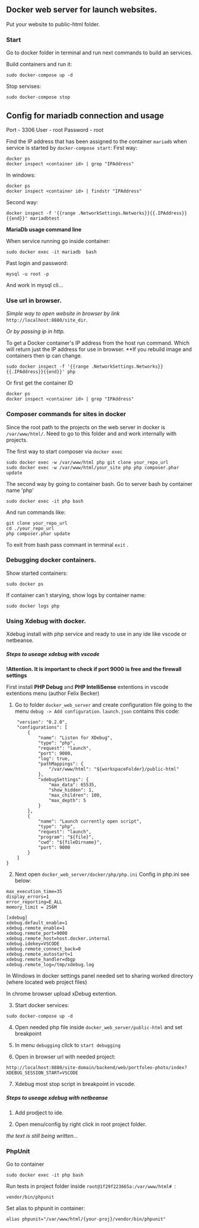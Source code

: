 ## Docker web server for launch websites.

Put your website to public-html folder.

### Start
Go to docker folder in terminal and run next commands to build an services.

Build containers and run it:
```
sudo docker-compose up -d

```
Stop servises:
```
sudo docker-compose stop
```

## Config for mariadb connection and usage
Port - 3306
User - root
Password - root

Find the IP address that has been assigned to the container `mariadb` when service is started by `docker-compose start`:
First way:
```
docker ps
docker inspect <container id> | grep "IPAddress"
```
In windows:
```
docker ps
docker inspect <container id> | findstr "IPAddress"
```

Second way:
```
docker inspect -f '{{range .NetworkSettings.Networks}}{{.IPAddress}}{{end}}' mariadbtest
```
**MariaDb usage command line**

When service running go inside container:
```
sudo docker exec -it mariadb  bash
```
Past login and password:
```
mysql -u root -p
```
And work in mysql cli...

### Use url in browser.
*Simple way to open website in browser by link* `http://localhost:8880/site_dir`.

*Or by passing ip in http.*

To get a Docker container's IP address from the host run command.
Which will return just the IP address for use in browser.
**If you rebuild image and containers then ip can change.

```
sudo docker inspect -f '{{range .NetworkSettings.Networks}}{{.IPAddress}}{{end}}' php
```
Or first get the container ID
```
docker ps
docker inspect <container id> | grep "IPAddress"
```
### Composer commands for sites in docker
Since the root path to the projects on the web server in docker is `/var/www/html/`. Need to go to this folder and and work internally with projects.

The first way to start composer via `docker exec`
```
sudo docker exec -w /var/www/html php git clone your_repo_url
sudo docker exec -w /var/www/html/your_site php php composer.phar update
```

The second way by going to container bash.
Go to server bash by container name 'php'
```
sudo docker exec -it php bash
```
And run commands like:
```
git clone your_repo_url
cd ./your_repo_url
php composer.phar update
```

To exit from bash pass commant in terminal `exit` .

### Debugging docker containers.
Show started containers:
```
sudo docker ps
```
If container can`t starying, show logs by container name:
```
sudo docker logs php
```

### Using Xdebug with docker.
Xdebug install with php service and ready to use in any ide like vscode or netbeanse.

##### Steps to useage xdebug with vscode

**!Attention. It is important to check if port 9000 is free and the firewall settings**

First install **PHP Debug** and **PHP IntelliSense** extentions in vscode extentions menu (author Felix Becker)

1. Go to folder `docker_web_server` and create configuration file going to the menu `debug -> Add configuration`. 
`launch.json` contains this code:

```
    "version": "0.2.0",
    "configurations": [
        {
            "name": "Listen for XDebug",
            "type": "php",
            "request": "launch",
            "port": 9000,
            "log": true,
            "pathMappings": {
                "/var/www/html": "${workspaceFolder}/public-html"
            },
            "xdebugSettings": {
                "max_data": 65535,
                "show_hidden": 1,
                "max_children": 100,
                "max_depth": 5
            }
        },
        {
            "name": "Launch currently open script",
            "type": "php",
            "request": "launch",
            "program": "${file}",
            "cwd": "${fileDirname}",
            "port": 9000
        }
    ]
}
```
2. Next open `docker_web_server/docker/php/php.ini` 
Config in php.ini see below:
```
max_execution_time=35
display_errors=1
error_reporting=E_ALL
memory_limit = 256M

[xdebug]
xdebug.default_enable=1
xdebug.remote_enable=1
xdebug.remote_port=9000
xdebug.remote_host=host.docker.internal
xdebug.idekey=VSCODE
xdebug.remote_connect_back=0
xdebug.remote_autostart=1
xdebug.remote_handler=dbgp
xdebug.remote_log=/tmp/xdebug.log
```
In Windows in docker settings panel needed set to sharing worked directory (where located web project files)

In chrome browser upload xDebug extention.

3. Start docker services:
```
sudo docker-compose up -d
```

4. Open needed php file inside `docker_web_server/public-html`  and set breakpoint

5. In menu `debugging` click to `start debugging`

6. Open in browser url with needed project:
```
http://localhost:8880/site-domain/backend/web/portfoleo-photo/index?XDEBUG_SESSION_START=VSCODE
```
7. Xdebug most stop script in breakpoint in vscode.

##### Steps to useage xdebug with netbeanse

1. Add prodject to ide.

2. Open menu/config by right click in root project folder.

_the text is still being written..._

### PhpUnit
Go to container
```
sudo docker exec -it php bash
```

Run tests in project folder inside `root@1f29f223665a:/var/www/html# `:

```
vendor/bin/phpunit
```

Set alias to phpunit in container:
```
alias phpunit="/var/www/html/{your-proj}/vendor/bin/phpunit"
```
